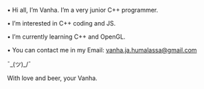 • Hi all, I’m Vanha. I’m a very junior C++ programmer.

• I’m interested in C++ coding and JS.

• I’m currently learning C++ and OpenGL.

• You can contact me in my Email: vanha.ja.humalassa@gmail.com

¯\_(ツ)_/¯

With love and beer, your Vanha.
